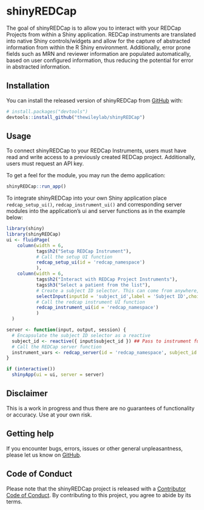 
<!-- README.md is generated from README.Rmd. Please edit that file -->

# shinyREDCap

<!-- badges: start -->

<!-- badges: end -->

The goal of shinyREDCap is to allow you to interact with your REDCap
Projects from within a Shiny application. REDCap instruments are
translated into native Shiny controls/widgets and allow for the capture
of abstracted information from within the R Shiny environment.
Additionally, error prone fields such as MRN and reviewer information
are populated automatically, based on user configured information, thus
reducing the potential for error in abstracted information.

## Installation

You can install the released version of shinyREDCap from
[GitHub](https://github.com/thewileylab/shinyREDCap) with:

``` r
# install.packages("devtools")
devtools::install_github("thewileylab/shinyREDCap")
```

## Usage

To connect shinyREDCap to your REDCap Instruments, users must have read
and write access to a previously created REDCap project. Additionally,
users must request an API key.

To get a feel for the module, you may run the demo application:

``` r
shinyREDCap::run_app()
```

To integrate shinyREDCap into your own Shiny application place
`redcap_setup_ui()`, `redcap_instrument_ui()` and corresponding server
modules into the application’s ui and server functions as in the example
below:

``` r
library(shiny)
library(shinyREDCap)
ui <- fluidPage(
    column(width = 6,
           tags$h2("Setup REDCap Instrument"),
           # Call the setup UI function
           redcap_setup_ui(id = 'redcap_namespace')
           ),
    column(width = 6,
           tags$h2("Interact with REDCap Project Instruments"),
           tags$h3("Select a patient from the list"),
           # Create a subject ID selector. This can come from anywhere, 
           selectInput(inputId = 'subject_id',label = 'Subject ID',choices = c('922873','922874', '922875','922876','922877','922878')),
           # Call the redcap instrument UI function
           redcap_instrument_ui(id = 'redcap_namespace')
           )
  )

server <- function(input, output, session) {
  # Encapsulate the subject ID selector as a reactive
  subject_id <- reactive({ input$subject_id }) ## Pass to instrument function
  # Call the REDCap server function
  instrument_vars <- redcap_server(id = 'redcap_namespace', subject_id = subject_id )
}

if (interactive())
  shinyApp(ui = ui, server = server)
```

## Disclaimer

This is a work in progress and thus there are no guarantees of
functionality or accuracy. Use at your own risk.

## Getting help

If you encounter bugs, errors, issues or other general unpleasantness,
please let us know on
[GitHub](https://github.com/thewileylab/shinyREDCap/issues).

## Code of Conduct

Please note that the shinyREDCap project is released with a [Contributor
Code of
Conduct](https://contributor-covenant.org/version/2/0/CODE_OF_CONDUCT.html).
By contributing to this project, you agree to abide by its terms.
